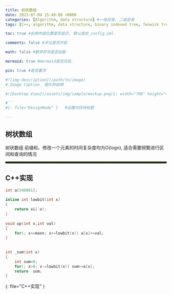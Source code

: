 ```yaml
---
title: 树状数组
date: 2023-07-04 15:49:00 +0800
categories: [Algorithm, data structure] #一级目录, 二级目录
tags: [C++, algorithm, data structure, binary indexed tree, fenwick tree]    # TAG names should always be lowercase

toc: true #右侧内容位置是否显示, 默认值在_config.yml

comments: false #评论是否开启

math: false #数学符号是否加载

mermaid: true #mermaid是否开启.

pin: true #是否置顶

#![img-description](/path/to/image)
#_Image Caption_ 图片的说明

#![Desktop View](/assets/img/sample/mockup.png){: width="700" height="400" } 设置图片宽高

#```
#{: file="DesignMode" }   #设置代码块标题

---
```


<style>
hr{
  height: 4px;
  width: 100%;
  margin: 0,0,0,0;
  margin - left : auto;
  margin - right : auto;
  opacity: 100%;
  border-top: 1px dashed #ffff0080 !important;
  border-bottom: 1px dashed #00ff0080 !important;
  border-radius: 0px;
}
</style>

## 树状数组
<div style = "word-break :break-all">
树状数组 前缀和、修改一个元素的时间复杂度均为O(logn), 适合需要频繁进行区间和查询的情况
</div>

___

## C++实现

``` cpp
int a[500001];
 
inline int lowbit(int x)
{
    return x&(-x);
}
 
void up(int x,int val)
{
    for(; x<=maxn; x+=lowbit(x)) a[x]+=val;
}
 
 
int _sum(int x)
{
    int sum=0;
    for(; x>0; x-=lowbit(x)) sum+=a[x];
    return  sum;
}

```
{: file="C++实现" }

